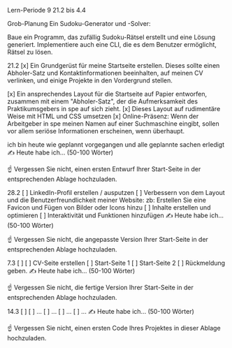 Lern-Periode 9
21.2 bis 4.4

Grob-Planung
Ein Sudoku-Generator und -Solver:

Baue ein Programm, das zufällig Sudoku-Rätsel erstellt und eine Lösung generiert. Implementiere auch eine CLI, die es dem Benutzer ermöglicht, Rätsel zu lösen.

21.2
[x] Ein Grundgerüst für meine Startseite erstellen. Dieses sollte einen Abholer-Satz und Kontaktinformationen beeinhalten, auf meinen CV verlinken, und einige Projekte in den Vordergrund stellen.

[x] Ein ansprechendes Layout für die Startseite auf Papier entworfen, zusammen mit einem "Abholer-Satz", der die Aufmerksamkeit des Praktikumsgebers in spe auf sich zieht.
[x] Dieses Layout auf rudimentäre Weise mit HTML und CSS umsetzen
[x] Online-Präsenz: Wenn der Arbeitgeber in spe meinen Namen auf einer Suchmaschine eingibt, sollen vor allem seriöse Informationen erscheinen, wenn überhaupt.

ich bin heute wie geplannt vorgegangen und alle geplannte sachen erledigt
✍️ Heute habe ich... (50-100 Wörter)

☝️ Vergessen Sie nicht, einen ersten Entwurf Ihrer Start-Seite in der entsprechenden Ablage hochzuladen.

28.2
[ ] LinkedIn-Profil erstellen / ausputzen
[ ] Verbessern von dem Layout und die Benutzerfreundlichkeit meiner Website: zb: Erstellen Sie eine Favicon und
Fügen von Bilder oder Icons hinzu
[ ] Inhalte erstellen und optimieren
[ ] Interaktivität und Funktionen hinzufügen
✍️ Heute habe ich... (50-100 Wörter)

☝️ Vergessen Sie nicht, die angepasste Version Ihrer Start-Seite in der entsprechenden Ablage hochzuladen.

7.3
[ ]
[ ] CV-Seite erstellen
[ ] Start-Seite 1
[ ] Start-Seite 2
[ ] Rückmeldung geben.
✍️ Heute habe ich... (50-100 Wörter)

☝️ Vergessen Sie nicht, die fertige Version Ihrer Start-Seite in der entsprechenden Ablage hochzuladen.

14.3
[ ]
[ ] ...
[ ] ...
[ ] ...
[ ] ...
✍️ Heute habe ich... (50-100 Wörter)

☝️ Vergessen Sie nicht, einen ersten Code Ihres Projektes in dieser Ablage hochzuladen.
